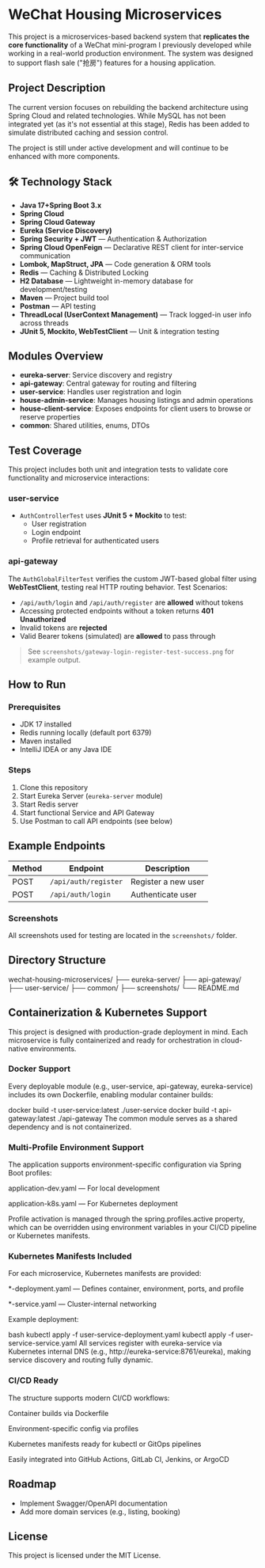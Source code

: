 # WeChat Housing Microservices

This project is a microservices-based backend system that **replicates the core functionality** of a WeChat mini-program I previously developed while working in a real-world production environment. The system was designed to support flash sale ("抢房") features for a housing application.

## Project Description

The current version focuses on rebuilding the backend architecture using Spring Cloud and related technologies. While MySQL has not been integrated yet (as it's not essential at this stage), Redis has been added to simulate distributed caching and session control.

The project is still under active development and will continue to be enhanced with more components.


## 🛠️ Technology Stack

- **Java 17+Spring Boot 3.x**
- **Spring Cloud**
- **Spring Cloud Gateway**
- **Eureka (Service Discovery)**
- **Spring Security + JWT** — Authentication & Authorization
- **Spring Cloud OpenFeign** — Declarative REST client for inter-service communication
- **Lombok, MapStruct, JPA** — Code generation & ORM tools
- **Redis** — Caching & Distributed Locking
- **H2 Database** — Lightweight in-memory database for development/testing
- **Maven** — Project build tool
- **Postman** — API testing
- **ThreadLocal (UserContext Management)** — Track logged-in user info across threads
- **JUnit 5, Mockito, WebTestClient** — Unit & integration testing




## Modules Overview

- **eureka-server**: Service discovery and registry
- **api-gateway**: Central gateway for routing and filtering
- **user-service**: Handles user registration and login
- **house-admin-service**: Manages housing listings and admin operations
- **house-client-service**: Exposes endpoints for client users to browse or reserve properties
- **common**: Shared utilities, enums, DTOs

##  Test Coverage

This project includes both unit and integration tests to validate core functionality and microservice interactions:

###  user-service
- `AuthControllerTest` uses **JUnit 5 + Mockito** to test:
    - User registration
    - Login endpoint
    - Profile retrieval for authenticated users

###  api-gateway

The `AuthGlobalFilterTest` verifies the custom JWT-based global filter using **WebTestClient**, testing real HTTP routing behavior.
Test Scenarios:
- `/api/auth/login` and `/api/auth/register` are **allowed** without tokens
- Accessing protected endpoints without a token returns **401 Unauthorized**
- Invalid tokens are **rejected**
- Valid Bearer tokens (simulated) are **allowed** to pass through
> See `screenshots/gateway-login-register-test-success.png` for example output.


## How to Run

### Prerequisites

- JDK 17 installed
- Redis running locally (default port 6379)
- Maven installed
- IntelliJ IDEA or any Java IDE

### Steps

1. Clone this repository
2. Start Eureka Server (`eureka-server` module)
3. Start Redis server
4. Start functional Service and API Gateway
5. Use Postman to call API endpoints (see below)

## Example Endpoints

| Method | Endpoint             | Description         |
|--------|----------------------|---------------------|
| POST   | `/api/auth/register` | Register a new user |
| POST   | `/api/auth/login`    | Authenticate user   |

### Screenshots

All screenshots used for testing are located in the `screenshots/` folder.

## Directory Structure
wechat-housing-microservices/
├── eureka-server/
├── api-gateway/
├── user-service/
├── common/
├── screenshots/
└── README.md

## Containerization & Kubernetes Support
This project is designed with production-grade deployment in mind. Each microservice is fully containerized and ready for orchestration in cloud-native environments.

### Docker Support
Every deployable module (e.g., user-service, api-gateway, eureka-service) includes its own Dockerfile, enabling modular container builds:

docker build -t user-service:latest ./user-service
docker build -t api-gateway:latest ./api-gateway
The common module serves as a shared dependency and is not containerized.

### Multi-Profile Environment Support
The application supports environment-specific configuration via Spring Boot profiles:

application-dev.yaml — For local development

application-k8s.yaml — For Kubernetes deployment

Profile activation is managed through the spring.profiles.active property, which can be overridden using environment variables in your CI/CD pipeline or Kubernetes manifests.

### Kubernetes Manifests Included
For each microservice, Kubernetes manifests are provided:

*-deployment.yaml — Defines container, environment, ports, and profile

*-service.yaml — Cluster-internal networking

Example deployment:

bash
kubectl apply -f user-service-deployment.yaml
kubectl apply -f user-service-service.yaml
All services register with eureka-service via Kubernetes internal DNS (e.g., http://eureka-service:8761/eureka), making service discovery and routing fully dynamic.

### CI/CD Ready
The structure supports modern CI/CD workflows:

Container builds via Dockerfile

Environment-specific config via profiles

Kubernetes manifests ready for kubectl or GitOps pipelines

Easily integrated into GitHub Actions, GitLab CI, Jenkins, or ArgoCD


## Roadmap

- Implement Swagger/OpenAPI documentation
- Add more domain services (e.g., listing, booking)

## License

This project is licensed under the MIT License.

